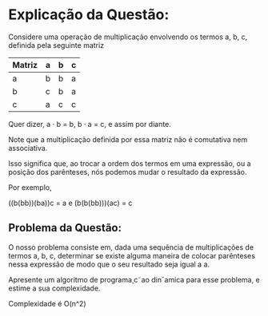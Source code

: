 # Explicação da Questão:
Considere uma operação de multiplicação envolvendo os termos a, b, c, definida pela seguinte matriz


| Matriz      | a | b | c |
|-------------|---------|---------|---------|
| a    | b       | b       | a       |
| b    | c       | b       | a       |
| c    | a       | c       | c       |

  
Quer dizer, a · b = b, b · a = c, e assim por diante.


Note que a multiplicação definida por essa matriz não é comutativa nem associativa.


Isso significa que, ao trocar a ordem dos termos em uma expressão, ou a posição dos parênteses, nós podemos mudar o resultado da expressão.


Por exemplo,


((b(bb))(ba))c = a e (b(b(bb)))(ac) = c

## Problema da Questão: 

O nosso problema consiste em, dada uma sequência de multiplicações de termos a, b, c, determinar se existe alguma maneira de colocar parênteses nessa expressão de modo que o seu resultado seja igual a a.


Apresente um algoritmo de programa¸c˜ao dinˆamica para esse problema, e estime a sua complexidade.


Complexidade é O(n^2)
